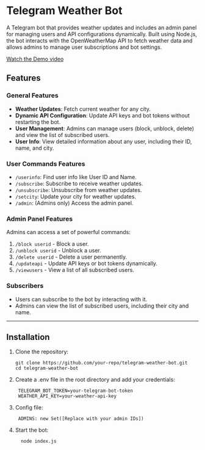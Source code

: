 # Telegram Weather Bot

A Telegram bot that provides weather updates and includes an admin panel for managing users and API configurations dynamically. Built using Node.js, the bot interacts with the OpenWeatherMap API to fetch weather data and allows admins to manage user subscriptions and bot settings.

[Watch the Demo video](https://youtu.be/tp7LCw7HaGc)


## Features

### General Features
- **Weather Updates**: Fetch current weather for any city.
- **Dynamic API Configuration**: Update API keys and bot tokens without restarting the bot.
- **User Management**: Admins can manage users (block, unblock, delete) and view the list of subscribed users.
- **User Info**: View detailed information about any user, including their ID, name, and city.

### User Commands Features
- `/userinfo`: Find user info like User ID and Name.
- `/subscribe`: Subscribe to receive weather updates.
- `/unsubscribe`: Unsubscribe from weather updates.
- `/setcity`: Update your city for weather updates.
- `/admin`: (Admins only) Access the admin panel.

### Admin Panel Features
Admins can access a set of powerful commands:
1. `/block userid` - Block a user.
2. `/unblock userid` - Unblock a user.
3. `/delete userid` - Delete a user permanently.
4. `/updateapi` - Update API keys or bot tokens dynamically.
5. `/viewusers` - View a list of all subscribed users.

### Subscribers
- Users can subscribe to the bot by interacting with it.
- Admins can view the list of subscribed users, including their city and name.

---

## Installation

1. Clone the repository:
   ```
   git clone https://github.com/your-repo/telegram-weather-bot.git
   cd telegram-weather-bot
   ```
   
2. Create a .env file in the root directory and add your credentials:
   ```
    TELEGRAM_BOT_TOKEN=your-telegram-bot-token
    WEATHER_API_KEY=your-weather-api-key
   ```


3. Config file:
   ```
    ADMINS: new Set([Replace with your admin IDs])
   ```

4. Start the bot:

    ```
      node index.js
    ```
